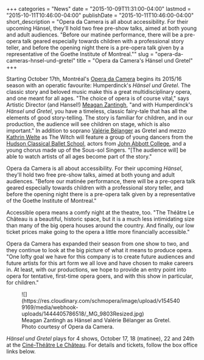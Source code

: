+++
categories = "News"
date = "2015-10-09T11:31:00-04:00"
lastmod = "2015-10-11T10:46:00-04:00"
publishDate = "2015-10-11T10:46:00-04:00"
short_description = "Opera da Camera is all about accessibility. For their upcoming Hänsel, they'll hold two free pre-show talks, aimed at both young and adult audiences. \"Before our matinée performance, there will be a pre-opera talk geared especially towards children with a professional story teller, and before the opening night there is a pre-opera talk given by a representative of the Goethe Institute of Montreal.\""
slug = "opera-da-cameras-hnsel-und-gretel"
title = "Opera da Camera&#039;s Hänsel und Gretel"
+++

Starting October 17th, Montréal's [Opera da Camera](/scene/companies/opera-da-camera/) begins its 2015/16 season with an operatic favourite: Humperdinck's *Hänsel und Gretel*. The classic story and beloved music make this a great multidisciplinary opera, and one meant for all ages. "The choice of opera is of course vital," says Artistic Director (and Hansel!) [Meagan Zantingh](/scene/people/meagan-zantingh/), "and with Humperdinck's *Hänsel und Gretel*, you have a timeless, classic fairy-tale that has all the elements of good story-telling. The story is familiar for children, and in our production, the audience will see children on stage, which is also important." In addition to soprano [Valérie Bélanger](/scene/people/valerie-belanger/) as Gretel and mezzo [Kathrin Welte](/scene/people/kathrin-welte/) as The Witch will feature a group of young dancers from the [Hudson Classical Ballet School](http://hudsonballet.ca/), actors from [John Abbott College](http://www.johnabbott.qc.ca/), and a young chorus made up of the Sous-sol Singers. "[The audience will] be able to watch artists of all ages become part of the story."

Opera da Camera is all about accessibility. For their upcoming *Hänsel*, they'll hold two free pre-show talks, aimed at both young and adult audiences. "Before our matinée performance, there will be a pre-opera talk geared especially towards children with a professional story teller, and before the opening night there is a pre-opera talk given by a representative of the Goethe Institute of Montreal." 

Accessible opera means a comfy night at the theatre, too. "The Théâtre Le Château is a beautiful, historic space, but it is a much less intimidating size than many of the big opera houses around the country. And finally, our low ticket prices make going to the opera a little more financially accessible."

Opera da Camera has expanded their season from one show to two, and they continue to look at the big picture of what it means to produce opera. "One lofty goal we have for this company is to create future audiences and future artists for this art form we all love and have chosen to make careers in. At least, with our productions, we hope to provide an entry point into opera for tentative, first-time opera goers, and with this show in particular, for children."

<figure data-type="image">
![](https://res.cloudinary.com/schmopera/image/upload/v1545409169/media/webhook-uploads/1444405786518/_MG_9803Resized.jpg)<figcaption>Meagan Zantingh as Hänsel and Valérie Bélanger as Gretel. Photo courtesy of Opera da Camera.</figcaption>
</figure>

*Hänsel und Gretel* plays for 4 shows, October 17, 18 (matinee), 22 and 24th at the [Ciné-Théâtre Le Château](http://www.theatrelechateau.ca/). For details and tickets, follow the box office links below.
